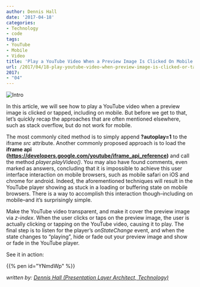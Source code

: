 ```yaml
---
author: Dennis Hall
date: '2017-04-18'
categories:
- Technology
- code
tags:
- YouTube
- Mobile
- Video
title: 'Play a YouTube Video When a Preview Image Is Clicked On Mobile'
url: /2017/04/18-play-youtube-video-when-preview-image-is-clicked-or-tapped-on-mobile
2017:
- "04"
---
```


![Intro](/media/YouTubeVideoPlayerPreview.jpeg "Intro Image")


In this article, we will see how to play a YouTube video when a preview image is clicked or tapped, including on mobile. But before we get to that, let’s quickly recap the approaches that are often mentioned elsewhere, such as stack overflow, but do not work for mobile. 

The most commonly cited method is to simply append **?autoplay=1** to the iframe *src* attribute. Another commonly proposed approach is to load the **iframe api (https://developers.google.com/youtube/iframe_api_reference)** and call the method *player.playVideo()*. You may also have found comments, even marked as answers, concluding that it is impossible to achieve this user interface interaction on mobile browsers, such as mobile safari on iOS and chrome for android. Indeed, the aforementioned techniques will result in the YouTube player showing as stuck in a loading or buffering state on mobile browsers. There is a way to accomplish this interaction though–including on mobile–and it’s surprisingly simple.

Make the YouTube video transparent, and make it cover the preview image via *z-index*. When the user clicks or taps on the preview image, the user is actually clicking or tapping on the YouTube video, causing it to play. The final step is to listen for the player’s *onStateChange* event, and when the state changes to “playing”, hide or fade out your preview image and show or fade in the YouTube player.

See it in action:

{{% pen id="YNmdWp" %}}

_written by: [Dennis Hall (Presentation Layer Architect, Technology)](https://www.linkedin.com/in/dennis-hall-1aa386a)_

